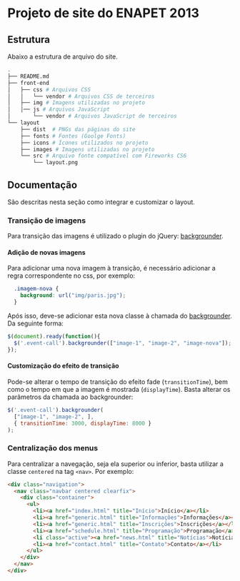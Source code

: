 # Projeto de site do ENAPET 2013

## Estrutura

Abaixo a estrutura de arquivo do site.

```sh
.
├── README.md
├── front-end
│   ├── css # Arquivos CSS
│   │   └── vendor # Arquivos CSS de terceiros
│   ├── img # Imagens utilizadas no projeto
│   │── js # Arquivos JavaScript
│       └── vendor # Arquivos JavaScript de terceiros
└── layout
    ├── dist  # PNGs das páginas do site
    ├── fonts # Fontes (Goolge Fonts)
    ├── icons # Ícones utilizados no projeto
    ├── images # Imagens utilizadas no projeto
    └── src # Arquivo fonte compatível com Fireworks CS6
        └── layout.png
```

## Documentação

São descritas nesta seção como integrar e customizar o layout.

### Transição de imagens

Para transição das imagens é utilizado o plugin do jQuery: [backgrounder](https://github.com/guiocavalcanti/jquery.backgrounder).

#### Adição de novas imagens

Para adicionar uma nova imagem à transição, é necessário adicionar a regra correspondente no css, por exemplo:

```css
  .imagem-nova {
    background: url("img/paris.jpg");
  }
```

Após isso, deve-se adicionar esta nova classe à chamada do [backgrounder](https://github.com/guiocavalcanti/jquery.backgrounder). Da seguinte forma:

```js
$(document).ready(function(){
  $('.event-call').backgrounder(["image-1", "image-2", "image-nova"]);
});
```

#### Customização do efeito de transição

Pode-se alterar o tempo de transição do efeito fade (`transitionTime`), bem como o tempo em que a imagem é mostrada (`displayTime`). Basta alterar os parâmetros da chamada ao backgrounder:

```js
$('.event-call').backgrounder(
  ["image-1", "image-2", ],
  { transitionTime: 3000, displayTime: 8000 }
);
```

### Centralização dos menus

Para centralizar a navegação, seja ela superior ou inferior, basta utilizar a classe `centered` na tag `<nav>`. Por exemplo:

```html
<div class="navigation">
  <nav class="navbar centered clearfix">
    <div class="container">
      <ul>
        <li><a href="index.html" title="Início">Início</a></li>
        <li><a href="generic.html" title="Informações">Informações</a></li>
        <li><a href="generic.html" title="Inscrições">Inscrições</a></li>
        <li><a href="schedule.html" title="Programação">Programação</a></li>
        <li class="active"><a href="news.html" title="Notícias">Notícias</a></li>
        <li><a href="contact.html" title="Contato">Contato</a></li>
      </ul>
    </div>
  </nav>
</div>
```
